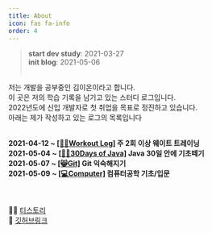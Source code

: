 ```yaml
---
title: About
icon: fas fa-info
order: 4
---
```


> **start dev study**: 2021-03-27<br>
> **init blog**: 2021-05-06<br><br>

저는 개발을 공부중인 김이온이라고 합니다.<br>
이 곳은 저의 학습 기록을 남기고 있는 스터디 로그입니다.<br>
2022년도에 신입 개발자로 첫 취업을 목표로 정진하고 있습니다.<br>
아래는 제가 작성하고 있는 로그의 목록입니다<br><br>

 **2021-04-12 ~ [[🏋️‍♂️Workout Log]](https://yyyy-oniiii.github.io/categories/workout/) 주 2회 이상 웨이트 트레이닝**<br>
 **2021-05-04 ~ [[🧚‍♀️30Days of Java]](https://yyyy-oniiii.github.io/categories/java/) Java 30일 안에 기초떼기**<br>
 **2021-05-07 ~ [[😸Git]](https://yyyy-oniiii.github.io/categories/git/) Git 익숙해지기**<br>
 **2021-05-09 ~ [[💻Computer]](https://yyyy-oniiii.github.io/categories/computer/) 컴퓨터공학 기초/입문**<br>


<br><br>
🧙‍♂️ [티스토리](https://y-oni.tistory.com)<br>
👀 [깃허브링크](https://github.com/yyyy-oniiii)<br>
